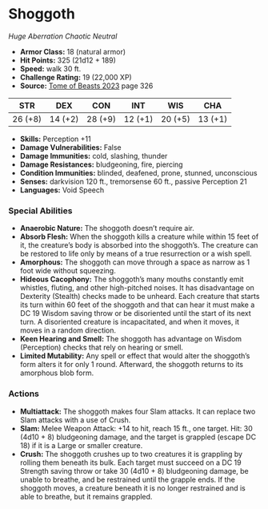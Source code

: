 # Shoggoth

*Huge* *Aberration* *Chaotic Neutral*

- **Armor Class:** 18 (natural armor)
- **Hit Points:** 325 (21d12 + 189)
- **Speed:** walk 30 ft.
- **Challenge Rating:** 19 (22,000 XP)
- **Source:** [Tome of Beasts 2023](https://koboldpress.com/kpstore/product/tome-of-beasts-1-2023-edition/) page 326

| STR | DEX | CON | INT | WIS | CHA |
| --- | --- | --- | --- | --- | --- |
| 26 (+8) | 14 (+2) | 28 (+9) | 12 (+1) | 20 (+5) | 13 (+1) |

- **Skills:** Perception +11
- **Damage Vulnerabilities:** False
- **Damage Immunities:** cold, slashing, thunder
- **Damage Resistances:** bludgeoning, fire, piercing
- **Condition Immunities:** blinded, deafened, prone, stunned, unconscious
- **Senses:** darkvision 120 ft., tremorsense 60 ft., passive Perception 21
- **Languages:** Void Speech

### Special Abilities

- **Anaerobic Nature:** The shoggoth doesn’t require air.
- **Absorb Flesh:** When the shoggoth kills a creature while within 15 feet of it, the creature’s body is absorbed into the shoggoth’s. The creature can be restored to life only by means of a true resurrection or a wish spell.
- **Amorphous:** The shoggoth can move through a space as narrow as 1 foot wide without squeezing.
- **Hideous Cacophony:** The shoggoth’s many mouths constantly emit whistles, fluting, and other high-pitched noises. It has disadvantage on Dexterity (Stealth) checks made to be unheard. Each creature that starts its turn within 60 feet of the shoggoth and that can hear it must make a DC 19 Wisdom saving throw or be disoriented until the start of its next turn. A disoriented creature is incapacitated, and when it moves, it moves in a random direction.
- **Keen Hearing and Smell:** The shoggoth has advantage on Wisdom (Perception) checks that rely on hearing or smell.
- **Limited Mutability:** Any spell or effect that would alter the shoggoth’s form alters it for only 1 round. Afterward, the shoggoth returns to its amorphous blob form.

### Actions

- **Multiattack:** The shoggoth makes four Slam attacks. It can replace two Slam attacks with a use of Crush.
- **Slam:** Melee Weapon Attack: +14 to hit, reach 15 ft., one target. Hit: 30 (4d10 + 8) bludgeoning damage, and the target is grappled (escape DC 18) if it is a Large or smaller creature.
- **Crush:** The shoggoth crushes up to two creatures it is grappling by rolling them beneath its bulk. Each target must succeed on a DC 19 Strength saving throw or take 30 (4d10 + 8) bludgeoning damage, be unable to breathe, and be restrained until the grapple ends. If the shoggoth moves, a creature beneath it is no longer restrained and is able to breathe, but it remains grappled.
